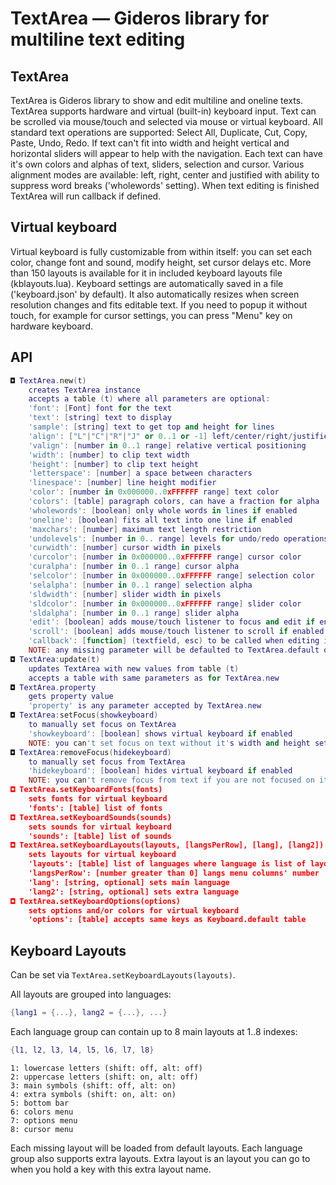 # TextArea — Gideros library for multiline text editing

## TextArea
TextArea is Gideros library to show and edit multiline and oneline texts. TextArea supports hardware and virtual (built-in) keyboard input. Text can be scrolled via mouse/touch and selected via mouse or virtual keyboard. All standard text operations are supported: Select All, Duplicate, Cut, Copy, Paste, Undo, Redo. If text can't fit into width and height vertical and horizontal sliders will appear to help with the navigation. Each text can have it's own colors and alphas of text, sliders, selection and cursor. Various alignment modes are available: left, right, center and justified with ability to suppress word breaks ('wholewords' setting). When text editing is finished TextArea will run callback if defined.

## Virtual keyboard
Virtual keyboard is fully customizable from within itself: you can set each color, change font and sound, modify height, set cursor delays etc. More than 150 layouts is available for it in included keyboard layouts file (kblayouts.lua). Keyboard settings are automatically saved in a file ('keyboard.json' by default). It also automatically resizes when screen resolution changes and fits editable text. If you need to popup it without touch, for example for cursor settings, you can press "Menu" key on hardware keyboard. 

## API
```lua
◘ TextArea.new(t)
	creates TextArea instance
	accepts a table (t) where all parameters are optional:
	'font': [Font] font for the text
	'text': [string] text to display
	'sample': [string] text to get top and height for lines
	'align': ["L"|"C"|"R"|"J" or 0..1 or -1] left/center/right/justified
	'valign': [number in 0..1 range] relative vertical positioning
	'width': [number] to clip text width
	'height': [number] to clip text height
	'letterspace': [number] a space between characters
	'linespace': [number] line height modifier
	'color': [number in 0x000000..0xFFFFFF range] text color
	'colors': [table] paragraph colors, can have a fraction for alpha
	'wholewords': [boolean] only whole words in lines if enabled
	'oneline': [boolean] fits all text into one line if enabled
	'maxchars': [number] maximum text length restriction
	'undolevels': [number in 0.. range] levels for undo/redo operations
	'curwidth': [number] cursor width in pixels
	'curcolor': [number in 0x000000..0xFFFFFF range] cursor color 
	'curalpha': [number in 0..1 range] cursor alpha
	'selcolor': [number in 0x000000..0xFFFFFF range] selection color 
	'selalpha': [number in 0..1 range] selection alpha
	'sldwidth': [number] slider width in pixels
	'sldcolor': [number in 0x000000..0xFFFFFF range] slider color
	'sldalpha': [number in 0..1 range] slider alpha
	'edit': [boolean] adds mouse/touch listener to focus and edit if enabled
	'scroll': [boolean] adds mouse/touch listener to scroll if enabled
	'callback': [function] (textfield, esc) to be called when editing is done
	NOTE: any missing parameter will be defaulted to TextArea.default one
◘ TextArea:update(t)
	updates TextArea with new values from table (t)
	accepts a table with same parameters as for TextArea.new
◘ TextArea.property
	gets property value
	'property' is any parameter accepted by TextArea.new
◘ TextArea:setFocus(showkeyboard)
	to manually set focus on TextArea
	'showkeyboard': [boolean] shows virtual keyboard if enabled
	NOTE: you can't set focus on text without it's width and height set
◘ TextArea:removeFocus(hidekeyboard)
	to manually set focus from TextArea
	'hidekeyboard': [boolean] hides virtual keyboard if enabled
	NOTE: you can't remove focus from text if you are not focused on it
◘ TextArea.setKeyboardFonts(fonts)
	sets fonts for virtual keyboard
	'fonts': [table] list of fonts
◘ TextArea.setKeyboardSounds(sounds)
	sets sounds for virtual keyboard
	'sounds': [table] list of sounds
◘ TextArea.setKeyboardLayouts(layouts, [langsPerRow], [lang], [lang2])
	sets layouts for virtual keyboard
	'layouts': [table] list of languages where language is list of layouts
	'langsPerRow': [number greater than 0] langs menu columns' number
	'lang': [string, optional] sets main language
	'lang2': [string, optional] sets extra language
◘ TextArea.setKeyboardOptions(options)
	sets options and/or colors for virtual keyboard
	'options': [table] accepts same keys as Keyboard.default table
```
	
## Keyboard Layouts
Can be set via `TextArea.setKeyboardLayouts(layouts)`.

All layouts are grouped into languages:
```lua
{lang1 = {...}, lang2 = {...}, ...}
```
Each language group can contain up to 8 main layouts at 1..8 indexes:
```lua
{l1, l2, l3, l4, l5, l6, l7, l8}
```
	1: lowercase letters (shift: off, alt: off)
	2: uppercase letters (shift: on, alt: off)
	3: main symbols (shift: off, alt: on)
	4: extra symbols (shift: on, alt: on)
	5: bottom bar
	6: colors menu
	7: options menu
	8: cursor menu
Each missing layout will be loaded from default layouts.
Each language group also supports extra layouts. Extra layout is an layout you can go to when you hold a key with this extra layout name.

